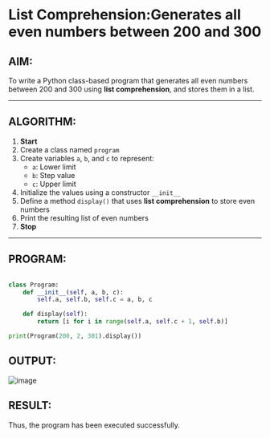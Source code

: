 #  List Comprehension:Generates all even numbers between 200 and 300
##  AIM:
To write a Python class-based program that generates all even numbers between 200 and 300 using **list comprehension**, and stores them in a list.

---

##  ALGORITHM:

1. **Start**
2. Create a class named `program`
3. Create variables `a`, `b`, and `c` to represent:
   - `a`: Lower limit
   - `b`: Step value
   - `c`: Upper limit
4. Initialize the values using a constructor `__init__`
5. Define a method `display()` that uses **list comprehension** to store even numbers
6. Print the resulting list of even numbers
7. **Stop**

---

##  PROGRAM:
```python

class Program:
    def __init__(self, a, b, c):
        self.a, self.b, self.c = a, b, c

    def display(self):
        return [i for i in range(self.a, self.c + 1, self.b)]

print(Program(200, 2, 301).display())

```

## OUTPUT:
![image](https://github.com/user-attachments/assets/dc56b7df-ba39-4d84-a64c-cd9b0cd1a38d)

## RESULT:
Thus, the program has been executed successfully.
